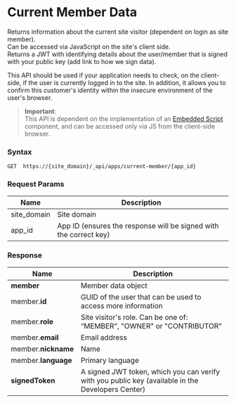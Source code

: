 # Current Member Data 

Returns information about the current site visitor (dependent on login as site member).  
Can be accessed via JavaScript on the site's client side.  
Returns a JWT with identifying details about the user/member that is signed with your public key (add link to how we sign data).  

This API should be used if your application needs to check, on the client-side, if the user is currently logged in to the site. 
In addition, it allows you to confirm this customer's identity within the insecure environment of the user's browser.


> **Important**:  
This API is dependent on the implementation of an [Embedded Script](https://devforum.wix.com/en/article/about-embedded-script-components) component, and can be accessed only via JS from the client-side browser.


### Syntax
```
GET  https://{site_domain}/_api/apps/current-member/{app_id}
```

### Request Params

|Name|Description|
|---|---|
|site_domain|Site domain|
|app_id|App ID (ensures the response will be signed with the correct key)|


### Response

|Name|Description|
|---|---|
|**member**|Member data object|
| member.**id** | GUID of the user that can be used to access more information|
| member.**role**| Site visitor's role. Can be one of: “MEMBER”, "OWNER" or "CONTRIBUTOR"|
| member.**email**| Email address|
| member.**nickname**| Name|
| member.**language**| Primary language|
|**signedToken**| A signed JWT token, which you can verify with you public key (available in the Developers Center)|

